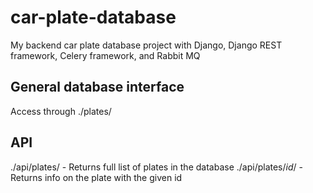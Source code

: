 # car-plate-database
My backend car plate database project with Django, Django REST framework, Celery framework, and Rabbit MQ


## General database interface ##

Access through ./plates/ 

## API ##

./api/plates/ - Returns full list of plates in the database
./api/plates/*id*/ - Returns info on the plate with the given id
  
  


